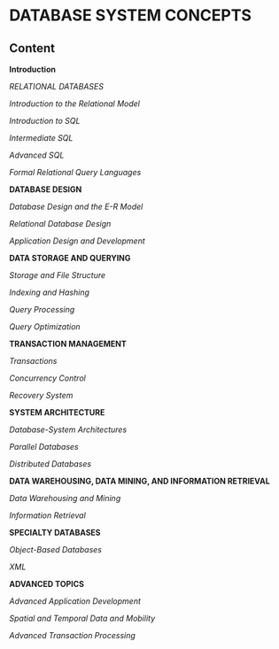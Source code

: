 # DATABASE SYSTEM CONCEPTS

## Content

**Introduction**

*RELATIONAL DATABASES*

*Introduction to the Relational Model*

*Introduction to SQL*

*Intermediate SQL*

*Advanced SQL*

*Formal Relational Query Languages*

**DATABASE DESIGN**

*Database Design and the E-R Model*

*Relational Database Design*

*Application Design and Development*

**DATA STORAGE AND QUERYING**

*Storage and File Structure*

*Indexing and Hashing*

*Query Processing*

*Query Optimization*

**TRANSACTION MANAGEMENT**

*Transactions*

*Concurrency Control*

*Recovery System*

**SYSTEM ARCHITECTURE**

*Database-System Architectures*

*Parallel Databases*

*Distributed Databases*

**DATA WAREHOUSING, DATA MINING, AND INFORMATION RETRIEVAL**

*Data Warehousing and Mining*

*Information Retrieval*

**SPECIALTY DATABASES**

*Object-Based Databases*

*XML*

**ADVANCED TOPICS**

*Advanced Application Development*

*Spatial and Temporal Data and Mobility*

*Advanced Transaction Processing*
